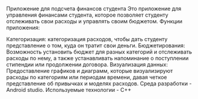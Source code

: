 Приложение для подсчета финансов студента 
Это приложение  для управления финансами студента, которое позволяет студенту отслеживать свои расходы и управлять своим бюджетом. Функции приложения:

 Категоризация: категоризация расходов, чтобы дать студенту представление о том, куда он тратит свои деньги.
 Бюджетирования: Возможность установить бюджет для разных категорий и отслеживать расходы по нему, а также устанавливать напоминание о поступлении стипендии или продолжении договора.
 Визуализация данных: Предоставление графиков и диаграмм, которые визуализируют  расходы по категориям или периодам времени, давая  четкое представление об  привычках и моделях расходов.
 Среда разработки - Android studio.
 Используемые технологии - C++
